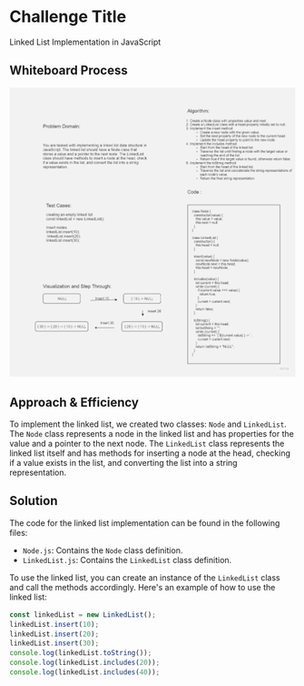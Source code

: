 # Challenge Title

Linked List Implementation in JavaScript

## Whiteboard Process

![Alt text](linked-list.jpg)

## Approach & Efficiency

To implement the linked list, we created two classes: `Node` and `LinkedList`. The `Node` class represents a node in the linked list and has properties for the value and a pointer to the next node. The `LinkedList` class represents the linked list itself and has methods for inserting a node at the head, checking if a value exists in the list, and converting the list into a string representation.

## Solution

The code for the linked list implementation can be found in the following files:

- `Node.js`: Contains the `Node` class definition.
- `LinkedList.js`: Contains the `LinkedList` class definition.

To use the linked list, you can create an instance of the `LinkedList` class and call the methods accordingly. Here's an example of how to use the linked list:

```javascript
const linkedList = new LinkedList();
linkedList.insert(10);
linkedList.insert(20);
linkedList.insert(30);
console.log(linkedList.toString()); 
console.log(linkedList.includes(20)); 
console.log(linkedList.includes(40));

